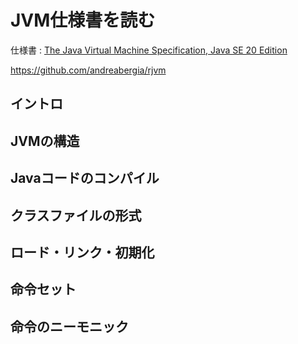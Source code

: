 # JVM仕様書を読む

仕様書 : [The Java Virtual Machine Specification, Java SE 20 Edition](https://docs.oracle.com/javase/specs/jvms/se20/html/index.html)

https://github.com/andreabergia/rjvm

## イントロ

## JVMの構造

## Javaコードのコンパイル

## クラスファイルの形式

## ロード・リンク・初期化

## 命令セット

## 命令のニーモニック
